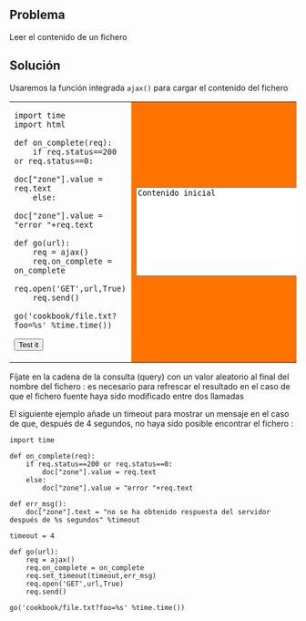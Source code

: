 Problema
--------

Leer el contenido de un fichero


Solución
--------

Usaremos la función integrada `ajax()` para cargar el contenido del fichero

<table width="100%">
<tr>
<td style="width:40%;padding-right:10px;">

    import time
    import html

    def on_complete(req):
        if req.status==200 or req.status==0:
            doc["zone"].value = req.text
        else:
            doc["zone"].value = "error "+req.text
    
    def go(url):
        req = ajax()
        req.on_complete = on_complete
        req.open('GET',url,True)
        req.send()

    go('cookbook/file.txt?foo=%s' %time.time())

<button onclick="get_file()">Test it</button>

</td>
<td style="background-color:#FF7400;text-align:center;">
<textarea id="zone" rows=10 cols=40>Contenido inicial</textarea>
</td>
</tr>
</table>

<script type="text/python3">
def get_file():
    src = doc.get(selector="pre.marked")[0].text
    exec(src)
</script>


Fíjate en la cadena de la consulta (query) con un valor aleatorio al final del nombre del fichero : es necesario para refrescar el resultado en el caso de que el fichero fuente haya sido modificado entre dos llamadas

El siguiente ejemplo añade un timeout para mostrar un mensaje en el caso de que, después de 4 segundos, no haya sido posible encontrar el fichero :

    import time

    def on_complete(req):
        if req.status==200 or req.status==0:
            doc["zone"].value = req.text
        else:
            doc["zone"].value = "error "+req.text
    
    def err_msg():
        doc["zone"].text = "no se ha obtenido respuesta del servidor después de %s segundos" %timeout
    
    timeout = 4
    
    def go(url):
        req = ajax()
        req.on_complete = on_complete
        req.set_timeout(timeout,err_msg)
        req.open('GET',url,True)
        req.send()

    go('cookbook/file.txt?foo=%s' %time.time())



